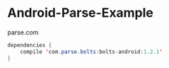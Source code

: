 # Android-Parse-Example
parse.com

```java
dependencies {
    compile 'com.parse.bolts:bolts-android:1.2.1'
}
```
